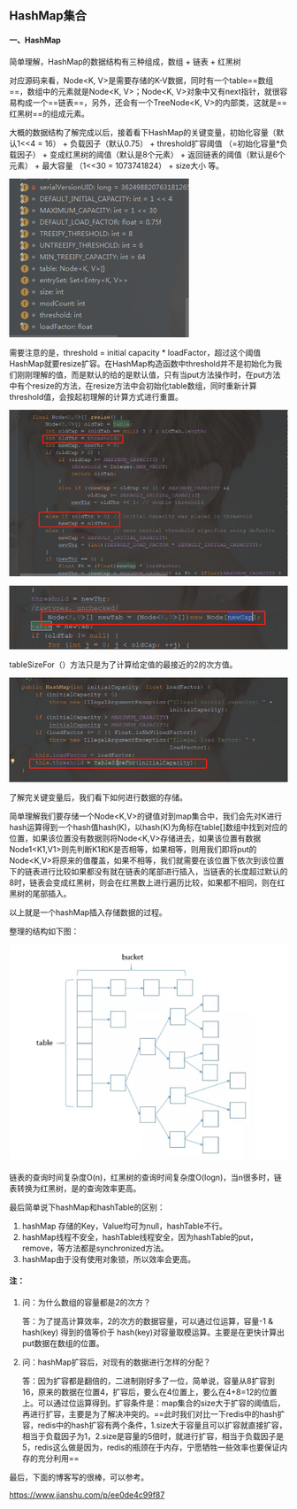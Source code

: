 ## HashMap集合

#### 一、HashMap

简单理解，HashMap的数据结构有三种组成，数组 + 链表 + 红黑树

对应源码来看，Node<K, V>是需要存储的K-V数据，同时有一个table==数组==，数组中的元素就是Node<K, V>；Node<K, V>对象中又有next指针，就很容易构成一个==链表==，另外，还会有一个TreeNode<K, V>的内部类，这就是==红黑树==的组成元素。

大概的数据结构了解完成以后，接着看下HashMap的关键变量，初始化容量（默认1<<4 = 16） + 负载因子（默认0.75） + threshold扩容阈值 （=初始化容量*负载因子） + 变成红黑树的阈值（默认是8个元素） + 返回链表的阈值（默认是6个元素） + 最大容量 （1<<30 = 1073741824） + size大小 等。

![1582807427861](image\1582807427861.png)

需要注意的是，threshold = initial capacity * loadFactor，超过这个阈值HashMap就要resize扩容。在HashMap构造函数中threshold并不是初始化为我们刚刚理解的值，而是默认的给的是默认值，只有当put方法操作时，在put方法中有个resize的方法，在resize方法中会初始化table数组，同时重新计算threshold值，会按起初理解的计算方式进行重置。

![1582867214819](image\1582867214819.png)

![1582867229385](image\1582867229385.png)



tableSizeFor（）方法只是为了计算给定值的最接近的2的次方值。

![1582807692330](image\1582807692330.png)

了解完关键变量后，我们看下如何进行数据的存储。

简单理解我们要存储一个Node<K,V>的键值对到map集合中，我们会先对K进行hash运算得到一个hash值hash(K)，以hash(K)为角标在table[]数组中找到对应的位置，如果该位置没有数据则将Node<K,V>存储进去，如果该位置有数据Node1<K1,V1>则先判断K1和K是否相等，如果相等，则用我们即将put的Node<K,V>将原来的值覆盖，如果不相等，我们就需要在该位置下依次到该位置下的链表进行比较如果都没有就在链表的尾部进行插入，当链表的长度超过默认的8时，链表会变成红黑树，则会在红黑数上进行遍历比较，如果都不相同，则在红黑树的尾部插入。

以上就是一个hashMap插入存储数据的过程。

整理的结构如下图：

![1582808858893](image\1582808858893.png)

链表的查询时间复杂度O(n)，红黑树的查询时间复杂度O(logn)，当n很多时，链表转换为红黑树，是的查询效率更高。



最后简单说下hashMap和hashTable的区别：

1. hashMap 存储的Key，Value均可为null，hashTable不行。
2. hashMap线程不安全，hashTable线程安全，因为hashTable的put，remove，等方法都是synchronized方法。
3. hashMap由于没有使用对象锁，所以效率会更高。



#### 注：

1. 问：为什么数组的容量都是2的次方？

   答：为了提高计算效率，2的次方的数据容量，可以通过位运算，容量-1 & hash(key) 得到的值等价于 hash(key)对容量取模运算。主要是在更快计算出put数据在数组的位置。

2. 问：hashMap扩容后，对现有的数据进行怎样的分配？

   答：因为扩容都是翻倍的，二进制刚好多了一位，简单说，容量从8扩容到16，原来的数据在位置4，扩容后，要么在4位置上，要么在4+8=12的位置上。可以通过位运算得到。扩容条件是：map集合的size大于扩容的阈值后，再进行扩容，主要是为了解决冲突的。==此时我们对比一下redis中的hash扩容，redis中的hash扩容有两个条件，1.size大于容量且可以扩容就直接扩容，相当于负载因子为1，2.size是容量的5倍时，就进行扩容，相当于负载因子是5，redis这么做是因为，redis的瓶颈在于内存，宁愿牺牲一些效率也要保证内存的充分利用==



最后，下面的博客写的很棒，可以参考。

https://www.jianshu.com/p/ee0de4c99f87





